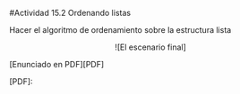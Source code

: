 #Actividad 15.2  Ordenando listas 

Hacer el algoritmo de ordenamiento sobre la estructura lista

<center>
![El escenario final]
</center>


[Enunciado en PDF][PDF]

[PDF]: 
